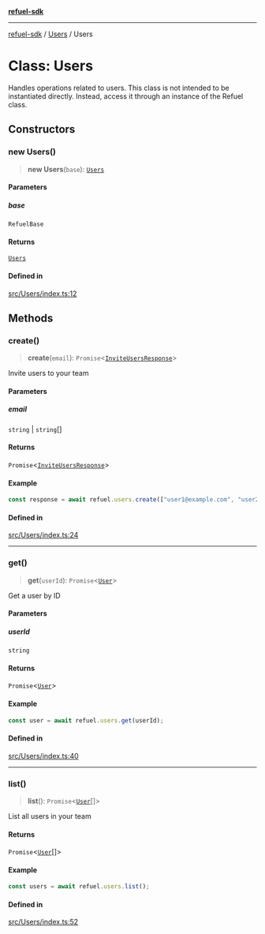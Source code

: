 [**refuel-sdk**](../../README.md)

***

[refuel-sdk](../../modules.md) / [Users](../README.md) / Users

# Class: Users

Handles operations related to users.
This class is not intended to be instantiated directly.
Instead, access it through an instance of the Refuel class.

## Constructors

### new Users()

> **new Users**(`base`): [`Users`](Users.md)

#### Parameters

##### base

`RefuelBase`

#### Returns

[`Users`](Users.md)

#### Defined in

[src/Users/index.ts:12](https://github.com/refuel-ai/refuel-sdk/blob/16874f20b5fcb3c7bb7b9b1c20e6a2b25e10328d/src/Users/index.ts#L12)

## Methods

### create()

> **create**(`email`): `Promise`\<[`InviteUsersResponse`](../../types/interfaces/InviteUsersResponse.md)\>

Invite users to your team

#### Parameters

##### email

`string` | `string`[]

#### Returns

`Promise`\<[`InviteUsersResponse`](../../types/interfaces/InviteUsersResponse.md)\>

#### Example

```ts
const response = await refuel.users.create(["user1@example.com", "user2@example.com"]);
```

#### Defined in

[src/Users/index.ts:24](https://github.com/refuel-ai/refuel-sdk/blob/16874f20b5fcb3c7bb7b9b1c20e6a2b25e10328d/src/Users/index.ts#L24)

***

### get()

> **get**(`userId`): `Promise`\<[`User`](../../types/interfaces/User.md)\>

Get a user by ID

#### Parameters

##### userId

`string`

#### Returns

`Promise`\<[`User`](../../types/interfaces/User.md)\>

#### Example

```ts
const user = await refuel.users.get(userId);
```

#### Defined in

[src/Users/index.ts:40](https://github.com/refuel-ai/refuel-sdk/blob/16874f20b5fcb3c7bb7b9b1c20e6a2b25e10328d/src/Users/index.ts#L40)

***

### list()

> **list**(): `Promise`\<[`User`](../../types/interfaces/User.md)[]\>

List all users in your team

#### Returns

`Promise`\<[`User`](../../types/interfaces/User.md)[]\>

#### Example

```ts
const users = await refuel.users.list();
```

#### Defined in

[src/Users/index.ts:52](https://github.com/refuel-ai/refuel-sdk/blob/16874f20b5fcb3c7bb7b9b1c20e6a2b25e10328d/src/Users/index.ts#L52)

